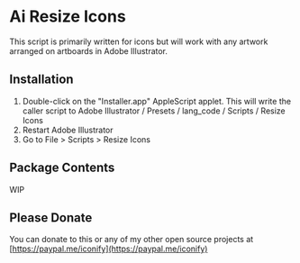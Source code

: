 # Ai Resize Icons

This script is primarily written for icons but will work with any artwork arranged on artboards in Adobe Illustrator.

## Installation

1. Double-click on the "Installer.app" AppleScript applet. This will write the caller script to Adobe Illustrator / Presets / lang_code / Scripts / Resize Icons
2. Restart Adobe Illustrator
3. Go to File > Scripts > Resize Icons

## Package Contents

WIP

## Please Donate

You can donate to this or any of my other open source projects at [https://paypal.me/iconify](https://paypal.me/iconify)
